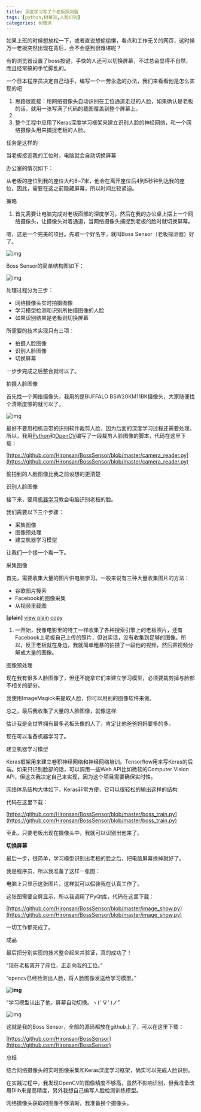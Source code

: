 ```yaml
---
title: 深度学习写了个老板探测器
tags: [python,树莓派,人脸识别]
categories: 树莓派
---
```


如果上班的时候想放松一下，或者直说想偷偷懒，看点和工作无关的网页，这时候万一老板突然出现在背后，会不会感到很难堪呢？

有的浏览器设置了boss按键，手快的人还可以切换屏幕，不过总会显得不自然，而且经常搞的手忙脚乱的。

一个日本程序员决定自己动手，编写一个一劳永逸的办法，我们来看看他是怎么实现的吧

1. 思路很直接：用网络摄像头自动识别在工位通道走过的人脸，如果确认是老板的话，就用一张写满了代码的截图覆盖到整个屏幕上。  
2.   
3. 整个工程中应用了Keras深度学习框架来建立识别人脸的神经网络，和一个网络摄像头用来捕捉老板的人脸。  

任务是这样的

当老板接近我的工位时，电脑就会自动切换屏幕

办公室的情况如下：

从老板的座位到我的座位大约6~7米，他会在离开座位后4到5秒钟到达我的座位，因此，需要在这之前隐藏屏幕，所以时间比较紧迫。

策略



1. 首先需要让电脑完成对老板面部的深度学习。然后在我的办公桌上摆上一个网络摄像头，让摄像头对着通道，当网络摄像头捕捉到老板的脸时就切换屏幕。  

嗯，这是一个完美的项目。先取一个好名字，就叫Boss Sensor（老板探测器）好了。

![img](http://img.blog.csdn.net/20170112101129874)

Boss Sensor的简单结构图如下：

![img](http://img.blog.csdn.net/20170112101203328)

处理过程分为三步：

- 网络摄像头实时拍摄图像
- 学习模型检测和识别所拍摄图像的人脸
- 如果识别结果是老板则切换屏幕

所需要的技术实现只有三项：

- 拍摄人脸图像
- 识别人脸图像
- 切换屏幕

一步步完成之后整合就可以了。

拍摄人脸图像

首先找一个网络摄像头，我用的是BUFFALO BSW20KM11BK摄像头，大家随便找个清晰度够的就可以了。

![img](http://img.blog.csdn.net/20170112101306721)

最好不要用相机自带的识别软件裁剪人脸，因为后面的深度学习过程还需要处理。所以，我用[Python](http://lib.csdn.net/base/python)和[OpenCV](http://lib.csdn.net/base/opencv)编写了一段裁剪人脸图像的脚本，代码在这里下载：

[https://github.com/Hironsan/BossSensor/blob/master/camera_reader.py](https://github.com/Hironsan/BossSensor/blob/master/camera_reader.py)

偷拍到的人脸图像比我之前设想的更清楚

识别人脸图像

接下来，要用[机器学习](http://lib.csdn.net/base/machinelearning)教会电脑识别老板的脸。

我们需要以下三个步骤：

- 采集图像
- 图像预处理
- 建立机器学习模型

让我们一个接一个看一下。

采集图像

首先，需要收集大量的图片供电脑学习。一般来说有三种大量收集图片的方法：

- 谷歌图片搜索
- Facebook的图像采集
- 从视频里截图

**[plain]** [view plain](http://blog.csdn.net/jxw167/article/details/54375336#) [copy](http://blog.csdn.net/jxw167/article/details/54375336#)

1. 一开始，我像电影里的特工一样收集了各种搜索引擎上的老板照片，还有Facebook上老板自己上传的照片，但说实话，没有收集到足够的图像。所以，反正老板就在身边，我就简单粗暴的拍摄了一段他的视频，然后把视频分解成大量的图像。  

图像预处理

现在我有很多人脸图像了，但还不能拿它们来建立学习模型，必须要裁剪掉与脸部不相关的部分。

我使用ImageMagick来提取人脸，你可以用别的图像软件来做。

总之，最后我收集了大量的人脸图像，就像这样:

估计我是全世界拥有最多老板头像的人了，肯定比他爸爸妈妈要多的多。

现在可以准备机器学习了。

建立机器学习模型

Keras框架用来建立卷积神经网络和神经网络培训。Tensorflow用来写Keras的后端。如果只识别脸部的话，可以调用一些Web API比如微软的Computer Vision API，但这次我决定自己来实现，因为这个项目需要确保实时性。

网络体系结构大体如下，Keras非常方便，它可以很轻松的输出这样的结构:

代码在这里下载：

[https://github.com/Hironsan/BossSensor/blob/master/boss_train.py](https://github.com/Hironsan/BossSensor/blob/master/boss_train.py)

至此，只要老板出现在摄像头中，我就可以识别出他来了。

**切换屏幕**

最后一步，很简单，学习模型识别出老板的脸之后，把电脑屏幕换掉就好了。

我是程序员，所以我准备了这样一张图：

电脑上只显示这张图片，这样就可以假装我在认真工作了。

这张图需要全屏显示，所以我调用了PyQt库，代码在这里下载：

[https://github.com/Hironsan/BossSensor/blob/master/image_show.py](https://github.com/Hironsan/BossSensor/blob/master/image_show.py)

一切工作都完成了。

成品

最后把分别实现的技术整合起来并验证，真的成功了！

“现在老板离开了座位，正走向我的工位。”

“opencv已经检测出人脸，将人脸图像发送给学习模型。”

**![img](http://img.blog.csdn.net/20170112102005084)**



“学习模型认出了他，屏幕自动切换。ヽ(‘ ∇‘ )ノ”

![img](http://img.blog.csdn.net/20170112102043683)

这就是我的Boss Sensor，全部的源码都放在github上了，可以在这里下载：

[https://github.com/Hironsan/BossSensor](https://github.com/Hironsan/BossSensor)

总结

结合网络摄像头的实时图像采集和Keras深度学习框架，确实可以完成人脸识别。

在实践过程中，我发现OpenCV的图像精度不够高，虽然不影响识别，但我准备改用Dlib来提高精度，另外我想自己编写人脸检测训练模型。

网络摄像头获取的图像不够清晰，我准备换个摄像头。